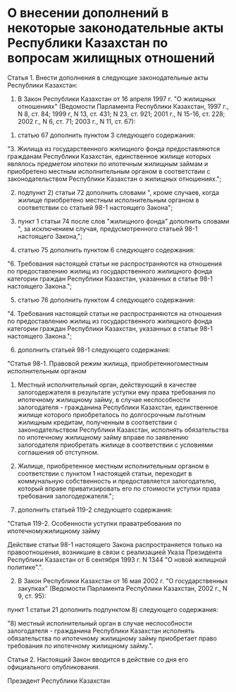 # О внесении дополнений в некоторые законодательные акты Республики Казахстан по вопросам жилищных отношений

Статья 1. Внести дополнения в следующие законодательные акты Республики Казахстан:

1. В Закон Республики Казахстан от 16 апреля 1997 г. "О жилищных отношениях" (Ведомости Парламента Республики Казахстан, 1997 г., N 8, ст. 84; 1999 г, N 13, ст. 431; N 23, ст. 921; 2001 г., N 15-16, ст. 228; 2002 г., N 6, ст. 71; 2003 г., N 11, ст. 67):

1) статью 67 дополнить пунктом 3 следующего содержания:

"3. Жилища из государственного жилищного фонда предоставляются гражданам Республики Казахстан, единственное жилище которых являлось предметом ипотеки по ипотечным жилищным займам и приобретено местным исполнительным органом в соответствии с законодательством Республики Казахстан о жилищных отношениях.";

2) подпункт 2) статьи 72 дополнить словами ", кроме случаев, когда жилище приобретено местным исполнительным органом в соответствии со статьей 98-1 настоящего Закона";

3) пункт 1 статьи 74 после слов "жилищного фонда" дополнить словами ", за исключением случая, предусмотренного статьей 98-1 настоящего Закона,";

4) статью 75 дополнить пунктом 6 следующего содержания:

"6. Требования настоящей статьи не распространяются на отношения по предоставлению жилищ из государственного жилищного фонда категории граждан Республики Казахстан, указанных в статье 98-1 настоящего Закона.";

5) статью 76 дополнить пунктом 4 следующего содержания:

"4. Требования настоящей статьи не распространяются на отношения по предоставлению жилищ из государственного жилищного фонда категории граждан Республики Казахстан, указанных в статье 98-1 настоящего Закона.";

6) дополнить статьей 98-1 следующего содержания:

"Статья 98-1. Правовой режим жилища, приобретенногоместным исполнительным органом

1. Местный исполнительный орган, действующий в качестве залогодержателя в результате уступки ему права требования по ипотечному жилищному займу, в случае неспособности залогодателя - гражданина Республики Казахстан, единственное жилище которого приобреталось по долгосрочным льготным жилищным кредитам, полученным в соответствии с законодательством Республики Казахстан, исполнять обязательства по ипотечному жилищному займу вправе по заявлению залогодателя приобретать жилище в соответствии с условиями соглашения об отступном.

2. Жилище, приобретенное местным исполнительным органом в соответствии с пунктом 1 настоящей статьи, переходит в коммунальную собственность и предоставляется залогодателю, который вправе приватизировать его по стоимости уступки права требования залогодержателя.";

7) дополнить статьей 119-2 следующего содержания:

"Статья 119-2. Особенности уступки праватребования по ипотечномужилищному займу

Действие статьи 98-1 настоящего Закона распространяется только на правоотношения, возникшие в связи с реализацией Указа Президента Республики Казахстан от 6 сентября 1993 г. N 1344 "О новой жилищной политике".".

2. В Закон Республики Казахстан от 16 мая 2002 г. "О государственных закупках" (Ведомости Парламента Республики Казахстан, 2002 г., N 9, ст. 95):

пункт 1 статьи 21 дополнить подпунктом 8) следующего содержания:

"8) местный исполнительный орган в случае неспособности залогодателя - гражданина Республики Казахстан исполнять обязательства по ипотечному жилищному займу приобретает право требования по ипотечному жилищному займу.".

Статья 2. Настоящий Закон вводится в действие со дня его официального опубликования.

Президент Республики Казахстан

